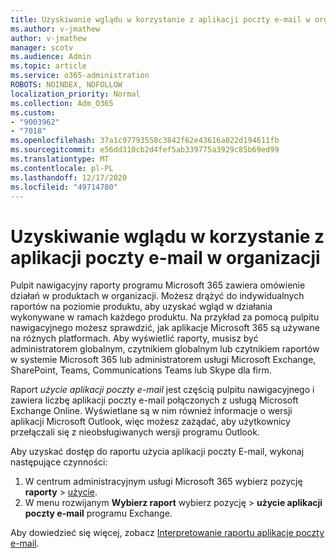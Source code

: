 ```yaml
---
title: Uzyskiwanie wglądu w korzystanie z aplikacji poczty e-mail w organizacji
ms.author: v-jmathew
author: v-jmathew
manager: scotv
ms.audience: Admin
ms.topic: article
ms.service: o365-administration
ROBOTS: NOINDEX, NOFOLLOW
localization_priority: Normal
ms.collection: Adm_O365
ms.custom:
- "9003962"
- "7018"
ms.openlocfilehash: 37a1c97793558c3842f62e43616a022d194611fb
ms.sourcegitcommit: e56dd310cb2d4fef5ab339775a3929c85b69ed99
ms.translationtype: MT
ms.contentlocale: pl-PL
ms.lasthandoff: 12/17/2020
ms.locfileid: "49714780"
---
```

# <a name="gain-insight-into-the-use-of-email-apps-in-your-organization"></a>Uzyskiwanie wglądu w korzystanie z aplikacji poczty e-mail w organizacji

Pulpit nawigacyjny raporty programu Microsoft 365 zawiera omówienie działań w produktach w organizacji. Możesz drążyć do indywidualnych raportów na poziomie produktu, aby uzyskać wgląd w działania wykonywane w ramach każdego produktu. Na przykład za pomocą pulpitu nawigacyjnego możesz sprawdzić, jak aplikacje Microsoft 365 są używane na różnych platformach. Aby wyświetlić raporty, musisz być administratorem globalnym, czytnikiem globalnym lub czytnikiem raportów w systemie Microsoft 365 lub administratorem usługi Microsoft Exchange, SharePoint, Teams, Communications Teams lub Skype dla firm.

Raport *użycie aplikacji poczty e-mail* jest częścią pulpitu nawigacyjnego i zawiera liczbę aplikacji poczty e-mail połączonych z usługą Microsoft Exchange Online. Wyświetlane są w nim również informacje o wersji aplikacji Microsoft Outlook, więc możesz zażądać, aby użytkownicy przełączali się z nieobsługiwanych wersji programu Outlook.

Aby uzyskać dostęp do raportu użycia aplikacji poczty E-mail, wykonaj następujące czynności:

1. W centrum administracyjnym usługi Microsoft 365 wybierz pozycję **raporty**  >  [użycie](https://go.microsoft.com/fwlink/?linkid=2140342).
2. W menu rozwijanym **Wybierz raport** wybierz pozycję   >  **użycie aplikacji poczty e-mail** programu Exchange.

Aby dowiedzieć się więcej, zobacz [Interpretowanie raportu aplikacje poczty e-mail](https://go.microsoft.com/fwlink/?linkid=2140508).
